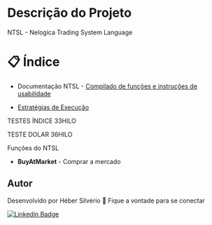 # Descrição do Projeto
 
NTSL - Nelogica Trading System Language

# 📋 Índice
 
* Documentação NTSL - <a href="https://ajuda.nelogica.com.br/hc/pt-br/articles/360046443212-Documenta%C3%A7%C3%A3o-NTSL-Compilado-de-fun%C3%A7%C3%B5es-e-instru%C3%A7%C3%B5es-de-usabilidade">Compilado de funções e instruções de usabilidade</a> 

* <a href="https://github.com/HeberSilverio/NTSL/tree/main/Estrategias-de-Execucao">Estratégias de Execução</a> 


TESTES ÍNDICE 33HILO

TESTE DOLAR 36HILO

Funções do NTSL

* **BuyAtMarket** - Comprar a mercado

## Autor
Desenvolvido por Héber Silvério 👋 Fique a vontade para se conectar

<a href="https://www.linkedin.com/in/hebersilverio/" rel="nofollow"><img src="https://camo.githubusercontent.com/c93fed3759c4a34198be7edef401a101e9454245/68747470733a2f2f696d672e736869656c64732e696f2f62616467652f6c696e6b6564696e2d2532333030373742352e7376673f267374796c653d666f722d7468652d6261646765266c6f676f3d6c696e6b6564696e266c6f676f436f6c6f723d7768697465266c696e6b3d68747470733a2f2f7777772e6c696e6b6564696e2e636f6d2f696e2f6d617263696c696f636f72726569612f" alt="Linkedin Badge" data-canonical-src="https://img.shields.io/badge/linkedin-%230077B5.svg?&amp;style=for-the-badge&amp;logo=linkedin&amp;logoColor=white&amp;link=https://www.linkedin.com/in/hebersilverio/" style="max-width:100%;"></a>
